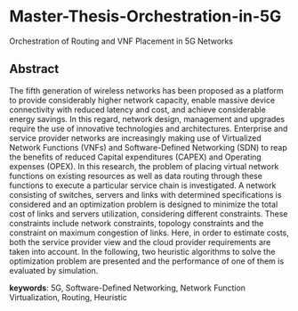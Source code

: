 # Master-Thesis-Orchestration-in-5G

Orchestration of Routing and VNF Placement in 5G Networks


## Abstract

The fifth generation of wireless networks has been proposed as a platform to provide considerably higher network capacity, enable massive device connectivity with reduced
latency and cost, and achieve considerable energy savings. In this regard, network design, management and upgrades require the use of innovative technologies and architectures.
Enterprise and service provider networks are increasingly making use of Virtualized Network Functions (VNFs) and Software-Defined Networking (SDN) to reap the benefits of reduced Capital expenditures (CAPEX) and Operating expenses (OPEX).
In this research, the problem of placing virtual network functions on existing resources as well as data routing through these functions to execute a particular service chain is
investigated. A network consisting of switches, servers and links with determined specifications is considered and an optimization problem is designed to minimize the total cost of links and servers utilization, considering different constraints. These constraints include network constraints, topology constraints and the constraint on maximum congestion of links. Here, in order to estimate costs, both the service provider view and the cloud provider requirements are taken into account. In the following, two heuristic algorithms to solve the optimization problem are presented and the performance of one of them is evaluated by simulation.

**keywords**: 5G, Software-Defined Networking, Network Function Virtualization, Routing, Heuristic

